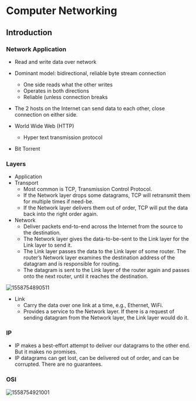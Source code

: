 # Computer Networking

## Introduction

### Network Application

- Read and write data over network
- Dominant model: bidirectional, reliable byte stream connection
  - One side reads what the other writes
  - Operates in both directions
  - Reliable (unless connection breaks

- The 2 hosts on the Internet can send data to each other, close connection on either side.

- World Wide Web (HTTP)
  - Hyper text transmission protocol
- Bit Torrent

### Layers

- Application
- Transport
  - Most common is TCP, Transmission Control Protocol.
  - If the Network layer drops some datagrams, TCP will retransmit them for multiple times if need-be.
  - If the Network layer delivers them out of order, TCP will put the data back into the right order again.
- Network
  - Deliver packets end-to-end across the Internet from the source to the destination.
  - The Network layer gives the data-to-be-sent to the Link layer for the Link layer to send it.
  - The Link layer passes the data to the Link layer of some router. The router’s Network layer examines the destination address of the datagram and is responsible for routing.
  - The datagram is sent to the Link layer of the router again and passes onto the next router, until it reaches the destination.

![1558754890511](C:\Users\a\AppData\Roaming\Typora\typora-user-images\1558754890511.png)

- Link
  - Carry the data over one link at a time, e.g., Ethernet, WiFi.
  - Provides a service to the Network layer. If there is a request of sending datagram from the Network layer, the Link layer would do it.

### IP

- IP makes a best-effort attempt to deliver our datagrams to the other end. But it makes no promises.
- IP datagrams can get lost, can be delivered out of order, and can be corrupted. There are no guarantees.

### OSI

![1558754921001](C:\Users\a\AppData\Roaming\Typora\typora-user-images\1558754921001.png)

## 

